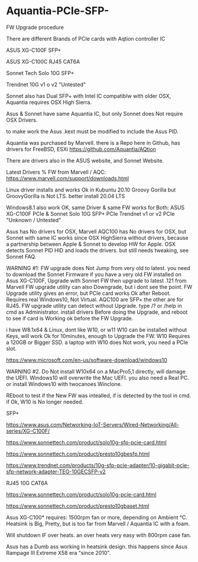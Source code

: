# Aquantia-PCIe-SFP-
FW Upgrade procedure

There are different Brands of PCIe cards with Aqtion controller IC

ASUS XG-C100F SFP+

ASUS XG-C100C RJ45 CAT6A

Sonnet Tech Solo 10G SFP+

Trendnet 10G v1 o v2 "Untested"

Sonnet also has Dual SFP+ with Intel IC
compatiblw with older OSX,
Aquantia requires OSX High Sierra.

Asus & Sonnet have same Aquantia IC,
but only Sonnet does Not require OSX Drivers.

to make work the Asus .kext must be modified to include the Asus PID.

Aquantia was purchased by Marvell.
there is a Repo here in Github,
has drivers for FreeBSD, ESXi https://github.com/Aquantia/AQtion

There are drivers also in the ASUS website,
and Sonnet Website.

Latest Drivers % FW from Marvell / AQC: https://www.marvell.com/support/downloads.html

Linux driver installs and works Ok in Kubuntu 20.10 Groovy Gorilla
but GroovyGorilla is Not LTS.
better install 20.04 LTS

Windows8.1 also work OK,
same Driver & same FW works for Both:
ASUS XG-C100F PCIe & Sonnet Solo 10G SFP+ PCIe
Trendnet v1 or v2 PCIe "Unknown / Untested"

Asus has No drivers for OSX,
Marvell AQC100 has No drivers for OSX,
but Sonnet with same IC works since OSX HighSierra without drivers,
because a partnership between Apple & Sonnet to develop HW for Apple.
OSX detects Sonnet PID HID and loads the drivers.
but still needs tweaking, see Sonnet FAQ.

WARNING #1:
FW upgrade does Not Jump from very old to latest.
you need to download the Sonnet Firmware if you have a very old FW installed on Asus XG-C100F,
Upgrade with Sonnet FW then upgrade to latest .121 from Marvell
FW upgrade utility can also Downgrade, but i dont see the point.
FW Upgrade utility gives an error, but PCIe card works Ok after Reboot.
Requires real Windows10, Not Virtual.
AQC100 are SFP+
the other are for RJ45.
FW upgrade utility can detect without Upgrade.
type /? or /help
in cmd as Administrator.
install drivers Before doing the Upgrade, and reboot to see if card is Working ok before the FW Upgrade.

i have W8.1x64 & Linux, dont like W10, or w11
W10 can be installed without Keys, will work Ok for 10minutes, enough to Upgrade the FW.
W10 Requires a 120GB or Bigger SSD.
a laptop with W10 does Not work, you need a PCIe slot.

https://www.microsoft.com/en-us/software-download/windows10

WARNING #2.
Do Not install W10x64 on a MacPro5,1 directly, will damage the UEFI.
Windows10 will overwrite the Mac UEFI.
you also need a Real PC.
or install Windows10 with twocanoes Winclone.

REboot to test if the New FW was intealled,
if is detected by the tool in cmd.
if Ok, W10 is No longer needed.

SFP+

https://www.asus.com/Networking-IoT-Servers/Wired-Networking/All-series/XG-C100F/

https://www.sonnettech.com/product/solo10g-sfp-pcie-card.html

https://www.sonnettech.com/product/presto10gbesfp.html

https://www.trendnet.com/products/10g-sfp-pcie-adapter/10-gigabit-pcie-sfp-network-adapter-TEG-10GECSFP-v2

RJ45 10G CAT6A

https://www.sonnettech.com/product/solo10g-pcie-card.html

https://www.sonnettech.com/product/presto10gbaset.html

Asus XG-C100* requires: 1500rpm fan or more, depending on Ambient °C.
Heatsink is Big, Pretty, but is too far from Marvell / Aquantia IC with a foam.

Will shutdown IF over heats.
an over heats very easy with 800rpm case fan.

Asus has a Dumb ass working in heatsink design.
this happens since Asus Rampage III Extreme X58 era "since 2010".
